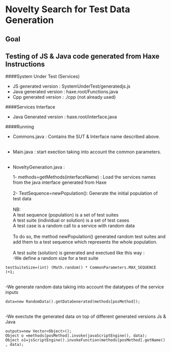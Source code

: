 Novelty Search for Test Data Generation
=================================
Goal
-----
Testing of JS & Java code generated from Haxe
Instructions
-----
####System Under Test (Services)
- JS generated version : SystemUnderTest/generatedjs.js 
- Java generated version : haxe.root/Functions.java
- Cpp generated version : ./cpp (not already used)

####Services Interface
- Java Generated version : haxe.root/interface.java

####Running
- Commons.java : Contains the SUT & Interface name described above.<br><br>
- Main.java : start exection taking into account the common parameters.<br><br>
- NoveltyGeneration.java :<br>
  
  1- methods=getMethods(interfaceName) : Load the services names from the java interface generated from Haxe<br><br>
  2- TestSequence=newPopulation(): Generate the initial population of test data<br><br>
NB: <br>
A test sequence (population) is a set of test suites <br>
A test suite (individual or solution) is a set of test cases <br>
A test case is a random call to a service with random data<br><br>
To do so, the method newPopulation() generated random test suites and add them to a test sequence which represents the whole population.<br><br>
A test suite (solution) is generated and exectued like this way : <br>
-We define a random size for a test suite<br>

```
testSuiteSize=(int) (Math.random() * CommonParameters.MAX_SEQUENCE )+1;
  ```
  <br>
-We generate random data taking into account the datatypes of the service inputs<br>

```
data=new RandomData().getDataGenerated(methods[posMethod]);
```
<br>
 -We exectute the generated data on top of different generated versions Js & Java<br>
 
 ``` 
outputs=new Vector<Object>();
Object o =methods[posMethod].invoke(javaScriptEngine(), data);
Object o1=jsScriptEngine().invokeFunction(methods[posMethod].getName() , data);
```
	   